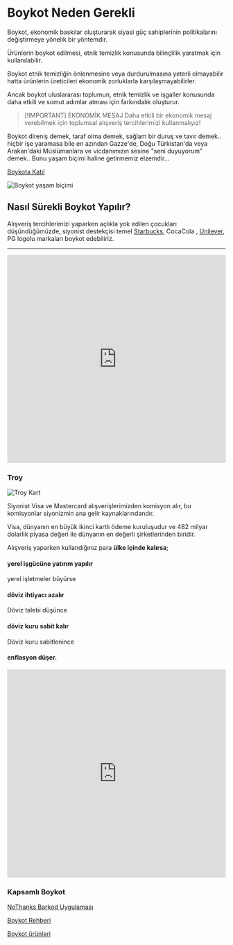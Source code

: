 # Boykot Neden Gerekli

Boykot, ekonomik baskılar oluşturarak siyasi güç sahiplerinin politikalarını değiştirmeye yönelik bir yöntemdir.

Ürünlerin boykot edilmesi, etnik temizlik konusunda bilinçlilik yaratmak için kullanılabilir.

Boykot etnik temizliğin önlenmesine veya durdurulmasına yeterli olmayabilir hatta ürünlerin üreticileri ekonomik zorluklarla karşılaşmayabilirler.

Ancak boykot uluslararası toplumun, etnik temizlik ve işgaller konusunda daha etkili ve somut adımlar atması için farkındalık oluşturur.

> [!IMPORTANT] EKONOMİK MESAJ
> Daha etkili bir ekonomik mesaj verebilmek için toplumsal alışveriş tercihlerimizi kullanmalıyız!

Boykot direniş demek, taraf olma demek, sağlam bir duruş ve tavır demek..
hiçbir işe yaramasa bile en azından Gazze'de, Doğu Türkistan'da veya Arakan'daki Müslümanlara ve vicdanımızın sesine "seni duyuyorum" demek..
Bunu yaşam biçimi haline getirmemiz elzemdir...

[Boykota Katıl](https://www.youtube.com/shorts/OcWh6o5HSjM?feature=share)

![Boykot yaşam biçimi](/img/boykot.jpg)

## Nasıl Sürekli Boykot Yapılır?

Alışveriş tercihlerimizi yaparken açlıkla yok edilen çocukları düşündüğümüzde, siyonist destekçisi temel [Starbucks](https://youtu.be/X2LxHPJsuPk), CocaCola , [Unilever](https://youtu.be/fQiUnxK72I4), PG logolu markaları boykot edebiliriz.

---

<iframe width="100%" height="480" src="https://www.youtube.com/embed/7dLQzR-F2M4?si=nsl7cWR9R4uJzGNX" title="YouTube video player" frameborder="0" allow="accelerometer; autoplay; clipboard-write; encrypted-media; gyroscope; picture-in-picture; web-share" referrerpolicy="strict-origin-when-cross-origin" allowfullscreen></iframe>

### Troy

![Troy Kart](/img/troy-logo-sloganli-01.png)

Siyonist Visa ve Mastercard alışverişlerimizden komisyon alır, bu komisyonlar siyonizmin ana gelir kaynaklarındandır.

Visa, dünyanın en büyük ikinci kartlı ödeme kuruluşudur ve 482 milyar dolarlık piyasa değeri ile dünyanın en değerli şirketlerinden biridir.

Alışveriş yaparken kullandığınız para **ülke içinde kalırsa**;

#### yerel işgücüne yatırım yapılır

yerel işletmeler büyürse

#### döviz ihtiyacı azalır

Döviz talebi düşünce

#### döviz kuru sabit kalır

Döviz kuru sabitlenince

#### enflasyon düşer.

<iframe  width="100%" height="480" src="https://www.youtube.com/embed/nhvfGqInpfs" title="İsrail Boykotu Kredi Kartlarına Ulaştı! Visa ve Mastercard’ın Yerini TROY Alıyor – Türkiye Gazetesi" frameborder="0" allow="accelerometer; autoplay; clipboard-write; encrypted-media; gyroscope; picture-in-picture; web-share" referrerpolicy="strict-origin-when-cross-origin" allowfullscreen></iframe>

### Kapsamlı Boykot

[NoThanks Barkod Uygulaması](https://play.google.com/store/apps/details?id=com.bashsoftware.boycott&pcampaignid=web_share)

[Boykot Rehberi](https://boykotrehberi.com/)

[Boykot ürünleri](https://boykoturunleri.com.tr/)

